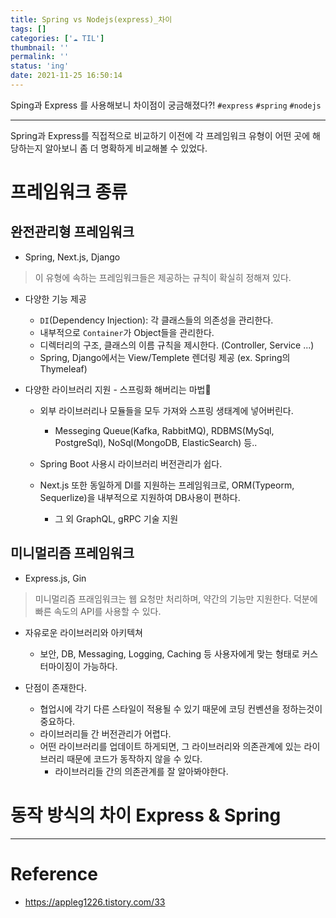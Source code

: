 ```yaml
---
title: Spring vs Nodejs(express)_차이
tags: []
categories: ['☁️ TIL']
thumbnail: ''
permalink: ''
status: 'ing'
date: 2021-11-25 16:50:14
---
```



Sping과 Express 를 사용해보니 차이점이 궁금해졌다?!
`#express` `#spring` `#nodejs`
<!-- excerpt -->
<!-- toc -->

---

Spring과 Express를 직접적으로 비교하기 이전에 각 프레임워크 유형이 어떤 곳에 해당하는지 알아보니 좀 더 명확하게 비교해볼 수 있었다.

# 프레임워크 종류

## 완전관리형 프레임워크
- Spring, Next.js, Django

> 이 유형에 속하는 프레임워크들은 제공하는 규칙이 확실히 정해져 있다.

* 다양한 기능 제공
  - `DI`(Dependency Injection): 각 클래스들의 의존성을 관리한다.
  - 내부적으로 `Container`가 Object들을 관리한다.
  - 디렉터리의 구조, 클래스의 이름 규칙을 제시한다. (Controller, Service ...)
  - Spring, Django에서는 View/Templete 렌더링 제공 (ex. Spring의 Thymeleaf)

* 다양한 라이브러리 지원 - 스프링화 해버리는 마법💫
  - 외부 라이브러리나 모듈들을 모두 가져와 스프링 생태계에 넣어버린다.
    - Messeging Queue(Kafka, RabbitMQ), RDBMS(MySql, PostgreSql), NoSql(MongoDB, ElasticSearch) 등..
  - Spring Boot 사용시 라이브러리 버전관리가 쉽다.

  - Next.js 또한 동일하게 DI를 지원하는 프레임워크로, ORM(Typeorm, Sequerlize)을 내부적으로 지원하여 DB사용이 편하다.
    - 그 외 GraphQL, gRPC 기술 지원
  

## 미니멀리즘 프레임워크
- Express.js, Gin

> 미니멀리즘 프래임워크는 웹 요청만 처리하며, 약간의 기능만 지원한다. 덕분에 빠른 속도의 API를 사용할 수 있다.

* 자유로운 라이브러리와 아키텍쳐
  - 보안, DB, Messaging, Logging, Caching 등 사용자에게 맞는 형태로 커스터마이징이 가능하다.

* 단점이 존재한다.
  - 협업시에 각기 다른 스타일이 적용될 수 있기 때문에 코딩 컨벤션을 정하는것이 중요하다.
  - 라이브러리들 간 버전관리가 어렵다.
  - 어떤 라이브러리를 업데이트 하게되면, 그 라이브러리와 의존관계에 있는 라이브러리 때문에 코드가 동작하지 않을 수 있다.
    - 라이브러리들 간의 의존관계를 잘 알아봐야한다.

# 동작 방식의 차이 Express & Spring




---

# Reference
- https://appleg1226.tistory.com/33